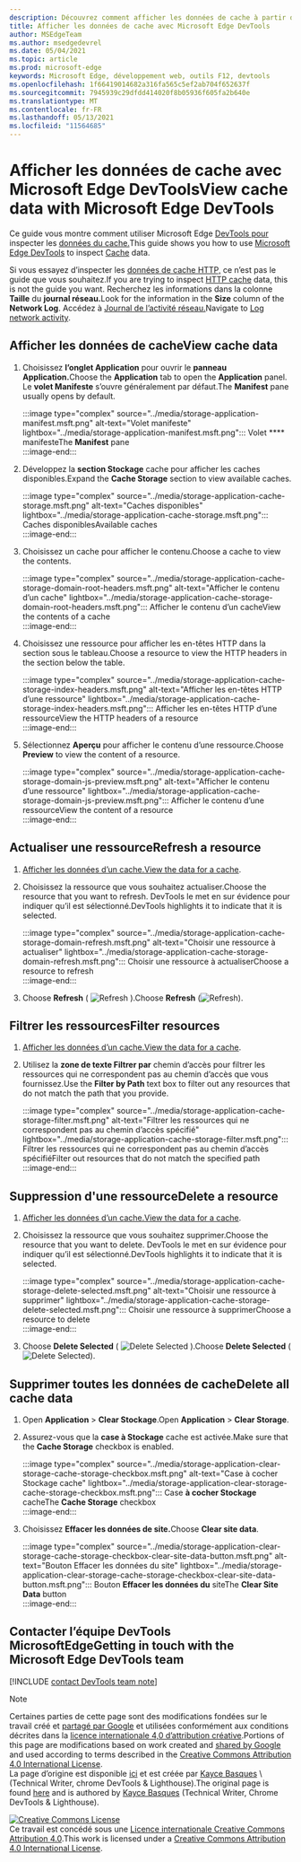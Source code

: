 ```yaml
---
description: Découvrez comment afficher les données de cache à partir du panneau Application de Microsoft Edge DevTools.
title: Afficher les données de cache avec Microsoft Edge DevTools
author: MSEdgeTeam
ms.author: msedgedevrel
ms.date: 05/04/2021
ms.topic: article
ms.prod: microsoft-edge
keywords: Microsoft Edge, développement web, outils F12, devtools
ms.openlocfilehash: 1f66419014682a316fa565c5ef2ab704f652637f
ms.sourcegitcommit: 7945939c29dfdd414020f8b05936f605fa2b640e
ms.translationtype: MT
ms.contentlocale: fr-FR
ms.lasthandoff: 05/13/2021
ms.locfileid: "11564685"
---
```

<!-- Copyright Kayce Basques 

   Licensed under the Apache License, Version 2.0 (the "License");
   you may not use this file except in compliance with the License.
   You may obtain a copy of the License at

       https://www.apache.org/licenses/LICENSE-2.0

   Unless required by applicable law or agreed to in writing, software
   distributed under the License is distributed on an "AS IS" BASIS,
   WITHOUT WARRANTIES OR CONDITIONS OF ANY KIND, either express or implied.
   See the License for the specific language governing permissions and
   limitations under the License.  -->
# <a name="view-cache-data-with-microsoft-edge-devtools"></a><span data-ttu-id="d3bef-104">Afficher les données de cache avec Microsoft Edge DevTools</span><span class="sxs-lookup"><span data-stu-id="d3bef-104">View cache data with Microsoft Edge DevTools</span></span>  

<span data-ttu-id="d3bef-105">Ce guide vous montre comment utiliser Microsoft Edge [DevTools pour][MicrosoftEdgeDevTools] inspecter les [données du cache.][MDNCache]</span><span class="sxs-lookup"><span data-stu-id="d3bef-105">This guide shows you how to use [Microsoft Edge DevTools][MicrosoftEdgeDevTools] to inspect [Cache][MDNCache] data.</span></span>  

<span data-ttu-id="d3bef-106">Si vous essayez d’inspecter les [données de cache HTTP,][MDNHTTPCaching] ce n’est pas le guide que vous souhaitez.</span><span class="sxs-lookup"><span data-stu-id="d3bef-106">If you are trying to inspect [HTTP cache][MDNHTTPCaching] data, this is not the guide you want.</span></span>  <span data-ttu-id="d3bef-107">Recherchez les informations dans la colonne **Taille** du **journal réseau.**</span><span class="sxs-lookup"><span data-stu-id="d3bef-107">Look for the information in the **Size** column of the **Network Log**.</span></span>  <span data-ttu-id="d3bef-108">Accédez à [Journal de l’activité réseau.][DevtoolsNetworkLogActivity]</span><span class="sxs-lookup"><span data-stu-id="d3bef-108">Navigate to [Log network activity][DevtoolsNetworkLogActivity].</span></span>  

## <a name="view-cache-data"></a><span data-ttu-id="d3bef-109">Afficher les données de cache</span><span class="sxs-lookup"><span data-stu-id="d3bef-109">View cache data</span></span>  

1.  <span data-ttu-id="d3bef-110">Choisissez **l’onglet Application** pour ouvrir le **panneau Application.**</span><span class="sxs-lookup"><span data-stu-id="d3bef-110">Choose the **Application** tab to open the **Application** panel.</span></span>  <span data-ttu-id="d3bef-111">Le **volet Manifeste** s’ouvre généralement par défaut.</span><span class="sxs-lookup"><span data-stu-id="d3bef-111">The **Manifest** pane usually opens by default.</span></span>  
    
    :::image type="complex" source="../media/storage-application-manifest.msft.png" alt-text="Volet manifeste" lightbox="../media/storage-application-manifest.msft.png":::
       <span data-ttu-id="d3bef-113">Volet \*\*\*\* manifeste</span><span class="sxs-lookup"><span data-stu-id="d3bef-113">The **Manifest** pane</span></span>  
    :::image-end:::  
    
1.  <span data-ttu-id="d3bef-114">Développez la **section Stockage** cache pour afficher les caches disponibles.</span><span class="sxs-lookup"><span data-stu-id="d3bef-114">Expand the **Cache Storage** section to view available caches.</span></span>  
    
    :::image type="complex" source="../media/storage-application-cache-storage.msft.png" alt-text="Caches disponibles" lightbox="../media/storage-application-cache-storage.msft.png":::
       <span data-ttu-id="d3bef-116">Caches disponibles</span><span class="sxs-lookup"><span data-stu-id="d3bef-116">Available caches</span></span>  
    :::image-end:::  
    
1.  <span data-ttu-id="d3bef-117">Choisissez un cache pour afficher le contenu.</span><span class="sxs-lookup"><span data-stu-id="d3bef-117">Choose a cache to view the contents.</span></span>  
    
    :::image type="complex" source="../media/storage-application-cache-storage-domain-root-headers.msft.png" alt-text="Afficher le contenu d’un cache" lightbox="../media/storage-application-cache-storage-domain-root-headers.msft.png":::
       <span data-ttu-id="d3bef-119">Afficher le contenu d’un cache</span><span class="sxs-lookup"><span data-stu-id="d3bef-119">View the contents of a cache</span></span>  
    :::image-end:::  
    
1.  <span data-ttu-id="d3bef-120">Choisissez une ressource pour afficher les en-têtes HTTP dans la section sous le tableau.</span><span class="sxs-lookup"><span data-stu-id="d3bef-120">Choose a resource to view the HTTP headers in the section below the table.</span></span>  
    
    :::image type="complex" source="../media/storage-application-cache-storage-index-headers.msft.png" alt-text="Afficher les en-têtes HTTP d’une ressource" lightbox="../media/storage-application-cache-storage-index-headers.msft.png":::
       <span data-ttu-id="d3bef-122">Afficher les en-têtes HTTP d’une ressource</span><span class="sxs-lookup"><span data-stu-id="d3bef-122">View the HTTP headers of a resource</span></span>  
    :::image-end:::  
    
1.  <span data-ttu-id="d3bef-123">Sélectionnez **Aperçu** pour afficher le contenu d’une ressource.</span><span class="sxs-lookup"><span data-stu-id="d3bef-123">Choose **Preview** to view the content of a resource.</span></span>  
    
    :::image type="complex" source="../media/storage-application-cache-storage-domain-js-preview.msft.png" alt-text="Afficher le contenu d’une ressource" lightbox="../media/storage-application-cache-storage-domain-js-preview.msft.png":::
       <span data-ttu-id="d3bef-125">Afficher le contenu d’une ressource</span><span class="sxs-lookup"><span data-stu-id="d3bef-125">View the content of a resource</span></span>  
    :::image-end:::  
    
## <a name="refresh-a-resource"></a><span data-ttu-id="d3bef-126">Actualiser une ressource</span><span class="sxs-lookup"><span data-stu-id="d3bef-126">Refresh a resource</span></span>  

1.  <span data-ttu-id="d3bef-127">[Afficher les données d’un cache.](#view-cache-data)</span><span class="sxs-lookup"><span data-stu-id="d3bef-127">[View the data for a cache](#view-cache-data).</span></span>  
1.  <span data-ttu-id="d3bef-128">Choisissez la ressource que vous souhaitez actualiser.</span><span class="sxs-lookup"><span data-stu-id="d3bef-128">Choose the resource that you want to refresh.</span></span>  <span data-ttu-id="d3bef-129">DevTools le met en sur évidence pour indiquer qu’il est sélectionné.</span><span class="sxs-lookup"><span data-stu-id="d3bef-129">DevTools highlights it to indicate that it is selected.</span></span>  
    
    :::image type="complex" source="../media/storage-application-cache-storage-domain-refresh.msft.png" alt-text="Choisir une ressource à actualiser" lightbox="../media/storage-application-cache-storage-domain-refresh.msft.png":::
       <span data-ttu-id="d3bef-131">Choisir une ressource à actualiser</span><span class="sxs-lookup"><span data-stu-id="d3bef-131">Choose a resource to refresh</span></span>  
    :::image-end:::  
    
1.  <span data-ttu-id="d3bef-132">Choose **Refresh** \( ![ Refresh ](../media/refresh-icon.msft.png) \).</span><span class="sxs-lookup"><span data-stu-id="d3bef-132">Choose **Refresh** \(![Refresh](../media/refresh-icon.msft.png)\).</span></span>  
    
## <a name="filter-resources"></a><span data-ttu-id="d3bef-133">Filtrer les ressources</span><span class="sxs-lookup"><span data-stu-id="d3bef-133">Filter resources</span></span>  

1.  <span data-ttu-id="d3bef-134">[Afficher les données d’un cache.](#view-cache-data)</span><span class="sxs-lookup"><span data-stu-id="d3bef-134">[View the data for a cache](#view-cache-data).</span></span>  
1.  <span data-ttu-id="d3bef-135">Utilisez la **zone de texte Filtrer par** chemin d’accès pour filtrer les ressources qui ne correspondent pas au chemin d’accès que vous fournissez.</span><span class="sxs-lookup"><span data-stu-id="d3bef-135">Use the **Filter by Path** text box to filter out any resources that do not match the path that you provide.</span></span>  
    
    :::image type="complex" source="../media/storage-application-cache-storage-filter.msft.png" alt-text="Filtrer les ressources qui ne correspondent pas au chemin d’accès spécifié" lightbox="../media/storage-application-cache-storage-filter.msft.png":::
       <span data-ttu-id="d3bef-137">Filtrer les ressources qui ne correspondent pas au chemin d’accès spécifié</span><span class="sxs-lookup"><span data-stu-id="d3bef-137">Filter out resources that do not match the specified path</span></span>  
    :::image-end:::  
    
## <a name="delete-a-resource"></a><span data-ttu-id="d3bef-138">Suppression d'une ressource</span><span class="sxs-lookup"><span data-stu-id="d3bef-138">Delete a resource</span></span>  

1.  <span data-ttu-id="d3bef-139">[Afficher les données d’un cache.](#view-cache-data)</span><span class="sxs-lookup"><span data-stu-id="d3bef-139">[View the data for a cache](#view-cache-data).</span></span>  
1.  <span data-ttu-id="d3bef-140">Choisissez la ressource que vous souhaitez supprimer.</span><span class="sxs-lookup"><span data-stu-id="d3bef-140">Choose the resource that you want to delete.</span></span>  <span data-ttu-id="d3bef-141">DevTools le met en sur évidence pour indiquer qu’il est sélectionné.</span><span class="sxs-lookup"><span data-stu-id="d3bef-141">DevTools highlights it to indicate that it is selected.</span></span>  
    
    :::image type="complex" source="../media/storage-application-cache-storage-delete-selected.msft.png" alt-text="Choisir une ressource à supprimer" lightbox="../media/storage-application-cache-storage-delete-selected.msft.png":::
       <span data-ttu-id="d3bef-143">Choisir une ressource à supprimer</span><span class="sxs-lookup"><span data-stu-id="d3bef-143">Choose a resource to delete</span></span>  
    :::image-end:::  
    
1.  <span data-ttu-id="d3bef-144">Choose **Delete Selected** \( ![ Delete Selected ](../media/delete-icon.msft.png) \).</span><span class="sxs-lookup"><span data-stu-id="d3bef-144">Choose **Delete Selected** \(![Delete Selected](../media/delete-icon.msft.png)\).</span></span>  
    
## <a name="delete-all-cache-data"></a><span data-ttu-id="d3bef-145">Supprimer toutes les données de cache</span><span class="sxs-lookup"><span data-stu-id="d3bef-145">Delete all cache data</span></span>  

1.  <span data-ttu-id="d3bef-146">Open **Application**  >  **Clear Stockage**.</span><span class="sxs-lookup"><span data-stu-id="d3bef-146">Open **Application** > **Clear Storage**.</span></span>  
1.  <span data-ttu-id="d3bef-147">Assurez-vous que la **case à Stockage** cache est activée.</span><span class="sxs-lookup"><span data-stu-id="d3bef-147">Make sure that the **Cache Storage** checkbox is enabled.</span></span>  
    
    :::image type="complex" source="../media/storage-application-clear-storage-cache-storage-checkbox.msft.png" alt-text="Case à cocher Stockage cache" lightbox="../media/storage-application-clear-storage-cache-storage-checkbox.msft.png":::
       <span data-ttu-id="d3bef-149">Case **à cocher Stockage** cache</span><span class="sxs-lookup"><span data-stu-id="d3bef-149">The **Cache Storage** checkbox</span></span>  
    :::image-end:::  
    
1.  <span data-ttu-id="d3bef-150">Choisissez **Effacer les données de site.**</span><span class="sxs-lookup"><span data-stu-id="d3bef-150">Choose **Clear site data**.</span></span>  
    
    :::image type="complex" source="../media/storage-application-clear-storage-cache-storage-checkbox-clear-site-data-button.msft.png" alt-text="Bouton Effacer les données du site" lightbox="../media/storage-application-clear-storage-cache-storage-checkbox-clear-site-data-button.msft.png":::
       <span data-ttu-id="d3bef-152">Bouton **Effacer les données du** site</span><span class="sxs-lookup"><span data-stu-id="d3bef-152">The **Clear Site Data** button</span></span>  
    :::image-end:::  
    
## <a name="getting-in-touch-with-the-microsoft-edge-devtools-team"></a><span data-ttu-id="d3bef-153">Contacter l’équipe DevTools MicrosoftEdge</span><span class="sxs-lookup"><span data-stu-id="d3bef-153">Getting in touch with the Microsoft Edge DevTools team</span></span>  

[!INCLUDE [contact DevTools team note](../includes/contact-devtools-team-note.md)]  

<!-- links -->  

[MicrosoftEdgeDevTools]: ../../devtools-guide-chromium/index.md "outils de développement Microsoft Edge (Chromium) | Documents Microsoft"  
[DevtoolsNetworkLogActivity]: ../network/index.md#log-network-activity  "Journal de l’activité réseau | Documents Microsoft"  

[MDNCache]: https://developer.mozilla.org/docs/Web/API/Cache "Cache | MDN"  
[MDNHTTPCaching]: https://developer.mozilla.org/docs/Web/HTTP/Caching "Mise en cache HTTP | MDN"  

> [!NOTE]
> <span data-ttu-id="d3bef-158">Certaines parties de cette page sont des modifications fondées sur le travail créé et [partagé par Google][GoogleSitePolicies] et utilisées conformément aux conditions décrites dans la [licence internationale 4,0 d’attribution créative][CCA4IL].</span><span class="sxs-lookup"><span data-stu-id="d3bef-158">Portions of this page are modifications based on work created and [shared by Google][GoogleSitePolicies] and used according to terms described in the [Creative Commons Attribution 4.0 International License][CCA4IL].</span></span>  
> <span data-ttu-id="d3bef-159">La page d’origine est disponible [ici](https://developers.google.com/web/tools/chrome-devtools/storage/cache) et est créée par [Kayce Basques][KayceBasques] \ (Technical Writer, chrome DevTools \& Lighthouse\).</span><span class="sxs-lookup"><span data-stu-id="d3bef-159">The original page is found [here](https://developers.google.com/web/tools/chrome-devtools/storage/cache) and is authored by [Kayce Basques][KayceBasques] \(Technical Writer, Chrome DevTools \& Lighthouse\).</span></span>  

[![Creative Commons License][CCby4Image]][CCA4IL]  
<span data-ttu-id="d3bef-161">Ce travail est concédé sous une [Licence internationale Creative Commons Attribution 4.0][CCA4IL].</span><span class="sxs-lookup"><span data-stu-id="d3bef-161">This work is licensed under a [Creative Commons Attribution 4.0 International License][CCA4IL].</span></span>  

[CCA4IL]: https://creativecommons.org/licenses/by/4.0  
[CCby4Image]: https://i.creativecommons.org/l/by/4.0/88x31.png  
[GoogleSitePolicies]: https://developers.google.com/terms/site-policies  
[KayceBasques]: https://developers.google.com/web/resources/contributors#kayce-basques  
